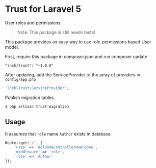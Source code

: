 # Trust for Laravel 5
User roles and permissions

> Note: This package is still needs tests!

This package provides an easy way to use role-permissions based User model.

First, require this package in composer.json and run composer update

    "znck/trust": "~1.0.0"

After updating, add the ServiceProvider to the array of providers in `config/app.php`

```php
'Znck\Trust\ServiceProvider',
```

Publish migration tables.
```bash
$ php artisan trust:migration 
```

Usage
-----
It assumes that `role` name `Author` exists in database.

```php
Route::get('/', [
    'uses' => 'WelcomeController@welcome', 
    'middleware' => 'role', 
    'role' => 'Author'
]);
```